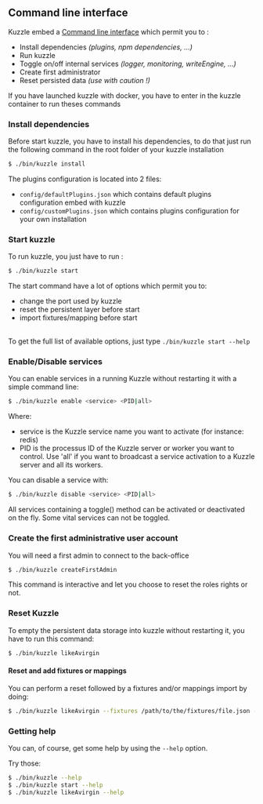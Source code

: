 ## Command line interface

Kuzzle embed a [Command line interface](https://en.wikipedia.org/wiki/Command-line_interface) which permit you to :

- Install dependencies _(plugins, npm dependencies, ...)_
- Run kuzzle
- Toggle on/off internal services _(logger, monitoring, writeEngine, ...)_
- Create first administrator
- Reset persisted data _(use with caution !)_

<aside class="warning">
If you have launched kuzzle with docker, you have to enter in the kuzzle container to run theses commands
</aside>

### Install dependencies

Before start kuzzle, you have to install his dependencies, 
to do that just run the following command in the root folder of your kuzzle installation

```bash
$ ./bin/kuzzle install
```

<aside class="notice">
The plugins configuration is located into 2 files: 
<ul>
    <li><code>config/defaultPlugins.json</code> which contains default plugins configuration embed with kuzzle</li>
    <li><code>config/customPlugins.json</code> which contains plugins configuration for your own installation</li>
</ul>
</aside>


### Start kuzzle

To run kuzzle, you just have to run :

```bash
$ ./bin/kuzzle start
```

<aside class="notice">
The start command have a lot of options which permit you to:
<ul>
    <li>change the port used by kuzzle</li>
    <li>reset the persistent layer before start</li>
    <li>import fixtures/mapping before start</li>
</ul>
<br />
To get the full list of available options, just type <code>./bin/kuzzle start --help</code>
</aside>

### Enable/Disable services

You can enable services in a running Kuzzle without restarting it with a simple command line:

```bash
$ ./bin/kuzzle enable <service> <PID|all>
```

Where:

- service is the Kuzzle service name you want to activate (for instance: redis)
- PID is the processus ID of the Kuzzle server or worker you want to control. Use 'all' if you want to broadcast a service activation to a Kuzzle server and all its workers.

You can disable a service with:

```bash
$ ./bin/kuzzle disable <service> <PID|all>
```

<aside class="notice">
All services containing a toggle() method can be activated or deactivated on the fly. Some vital services can not be toggled. 
</aside>

### Create the first administrative user account

You will need a first admin to connect to the back-office

```bash
$ ./bin/kuzzle createFirstAdmin
```

<aside class="notice">
This command is interactive and let you choose to reset the roles rights or not.
</aside>

### Reset Kuzzle

To empty the persistent data storage into kuzzle without restarting it, you have to run this command: 

```bash
$ ./bin/kuzzle likeAvirgin
```

#### Reset and add fixtures or mappings

You can perform a reset followed by a fixtures and/or mappings import by doing:

```bash
$ ./bin/kuzzle likeAvirgin --fixtures /path/to/the/fixtures/file.json --mappings /path/to/the/mappings/file.json
```

### Getting help

You can, of course, get some help by using the  `--help` option. 

Try those: 

```bash
$ ./bin/kuzzle --help
$ ./bin/kuzzle start --help
$ ./bin/kuzzle likeAvirgin --help
```

